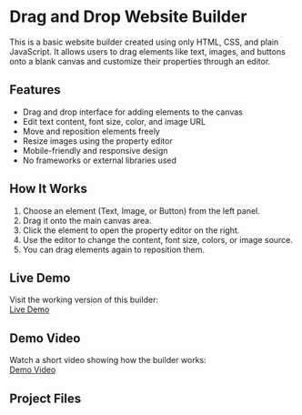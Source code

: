 # Drag and Drop Website Builder

This is a basic website builder created using only HTML, CSS, and plain JavaScript. It allows users to drag elements like text, images, and buttons onto a blank canvas and customize their properties through an editor.

## Features

- Drag and drop interface for adding elements to the canvas  
- Edit text content, font size, color, and image URL  
- Move and reposition elements freely  
- Resize images using the property editor  
- Mobile-friendly and responsive design  
- No frameworks or external libraries used

## How It Works

1. Choose an element (Text, Image, or Button) from the left panel.
2. Drag it onto the main canvas area.
3. Click the element to open the property editor on the right.
4. Use the editor to change the content, font size, colors, or image source.
5. You can drag elements again to reposition them.

## Live Demo

Visit the working version of this builder:  
[Live Demo](https://sathya-1006.github.io/Drag-Drop/)

## Demo Video

Watch a short video showing how the builder works:  
[Demo Video](https://your-video-link.com)

## Project Files

